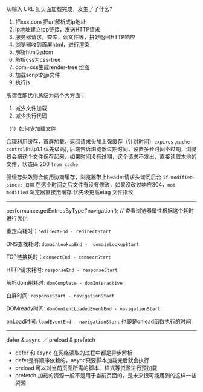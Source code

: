 从输入 URL 到页面加载完成，发生了了什么?
1. 把xxx.com 把url解析成ip地址
2. ip地址建立tcp链接，发送HTTP请求
3. 服务器请求，查库，读文件等，拼好返回HTTP响应
4. 浏览器收到首屏html，进行渲染
5. 解析html为dom
6. 解析css为css-tree
7. dom+css生成render-tree 绘图
8. 加载script的js文件
9. 执行js

所谓性能优化总结为两个大方面：
1. 减少文件加载
2. 减少执行代码

（1）如何少加载文件

合理利用缓存，首屏加载，返回请求头加上强缓存（针对时间）`expires` ,`cache-control`(http1.1 优先级高),  后端告诉浏览器过期时间，设置多长时间不过期，浏览器会把这个文件保存起来，如果时间没有过期，这个请求不发出，直接读取本地的文件，状态码 200 `from cache`

强缓存失效则会使用协商缓存，浏览器带上header请求头询问后台
`if-modified-since: 日期` 在这个时间之后文件有没有修改，如果没改过响应304，`not modified`
浏览器直接用缓存
 优先级更高etag 文件指纹
 
 ---
 
 performance.getEntriesByType('navigation'); // 查看浏览器属性根据这个耗时进行优化
 
 重定向耗时：`redirectEnd - redirectStart`
 
 DNS查找耗时:  `domainLookupEnd -  domainLookupStart`
 
 TCP链接耗时：`connectEnd - connecrStart`
 
 HTTP请求耗时: `responseEnd - responseStart`

解析dom树耗时: `domComplete - domInteractive`

白屏时间: `responseStart - navigationStart`

DOMready时间: `domContentLoadedEventEnd - navigationStart`

onLoad时间: `loadEventEnd - navigationStart` 也即是onload函数执行的时间

---

defer & async ／ preload & prefetch

- defer 和 async 在网络读取的过程中都是异步解析
- defer是有顺序依赖的，async只要脚本加载完后就会执行
- preload 可以对当前页面所需的脚本、样式等资源进行预加载
- prefetch 加载的资源一般不是用于当前页面的，是未来很可能用到的这样一些资源




 